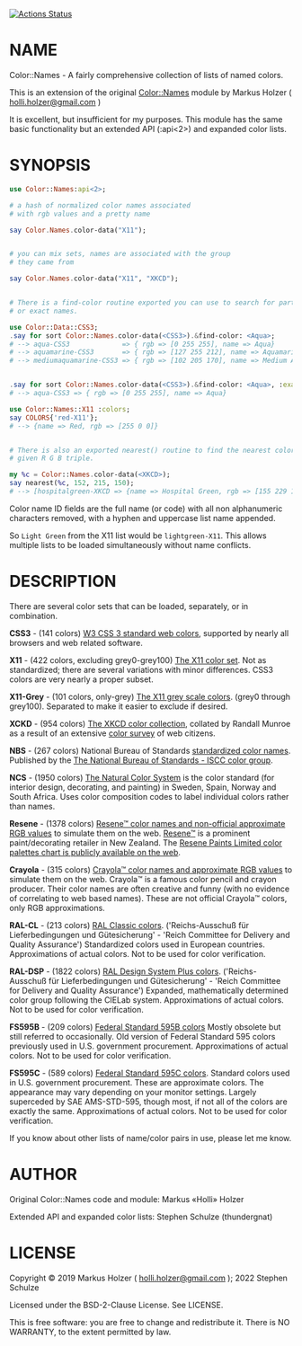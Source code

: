 [![Actions Status](https://github.com/thundergnat/Color-Names/actions/workflows/test.yml/badge.svg)](https://github.com/thundergnat/Color-Names/actions)

NAME
====

Color::Names - A fairly comprehensive collection of lists of named colors.

This is an extension of the original [Color::Names](https://github.com/holli-holzer/perl6-Color-Names) module by Markus Holzer ( holli.holzer@gmail.com )

It is excellent, but insufficient for my purposes. This module has the same basic functionality but an extended API (:api<2>) and expanded color lists.

SYNOPSIS
========

```raku
use Color::Names:api<2>;

# a hash of normalized color names associated
# with rgb values and a pretty name

say Color.Names.color-data("X11");


# you can mix sets, names are associated with the group
# they came from

say Color.Names.color-data("X11", "XKCD");


# There is a find-color routine exported you can use to search for partial
# or exact names.

use Color::Data::CSS3;
.say for sort Color::Names.color-data(<CSS3>).&find-color: <Aqua>;
# --> aqua-CSS3             => { rgb => [0 255 255], name => Aqua}
# --> aquamarine-CSS3       => { rgb => [127 255 212], name => Aquamarine}
# --> mediumaquamarine-CSS3 => { rgb => [102 205 170], name => Medium Aquamarine}


.say for sort Color::Names.color-data(<CSS3>).&find-color: <Aqua>, :exact;
# --> aqua-CSS3 => { rgb => [0 255 255], name => Aqua}

use Color::Names::X11 :colors;
say COLORS{'red-X11'};
# --> {name => Red, rgb => [255 0 0]}


# There is also an exported nearest() routine to find the nearest color to a
# given R G B triple.

my %c = Color::Names.color-data(<XKCD>);
say nearest(%c, 152, 215, 150);
# --> [hospitalgreen-XKCD => {name => Hospital Green, rgb => [155 229 170]}]
```

Color name ID fields are the full name (or code) with all non alphanumeric characters removed, with a hyphen and uppercase list name appended.

So `Light Green` from the X11 list would be `lightgreen-X11`. This allows multiple lists to be loaded simultaneously without name conflicts.

DESCRIPTION
===========

There are several color sets that can be loaded, separately, or in combination.

**CSS3** - (141 colors) [W3 CSS 3 standard web colors](https://www.w3schools.com/cssref/css_colors.asp), supported by nearly all browsers and web related software.

**X11** - (422 colors, excluding grey0-grey100) [The X11 color set](https://www.w3schools.com/colors/colors_x11.asp). Not as standardized; there are several variations with minor differences. CSS3 colors are very nearly a proper subset.

**X11-Grey** - (101 colors, only-grey) [The X11 grey scale colors](https://www.w3schools.com/colors/colors_x11.asp). (grey0 through grey100). Separated to make it easier to exclude if desired.

**XCKD** - (954 colors) [The XKCD color collection](https://www.w3schools.com/colors/colors_xkcd.asp), collated by Randall Munroe as a result of an extensive [color survey](https://xkcd.com/color/rgb/) of web citizens.

**NBS** - (267 colors) National Bureau of Standards [standardized color names](https://www.w3schools.com/colors/colors_nbs.asp). Published by the [The National Bureau of Standards - ISCC color group](https://en.wikipedia.org/wiki/ISCC%E2%80%93NBS_system).

**NCS** - (1950 colors) [The Natural Color System](https://www.w3schools.com/colors/colors_ncs.asp) is the color standard (for interior design, decorating, and painting) in Sweden, Spain, Norway and South Africa. Uses color composition codes to label individual colors rather than names.

**Resene** - (1378 colors) [Resene™ color names and non-official approximate RGB values](https://www.w3schools.com/colors/colors_resene.asp) to simulate them on the web. [Resene™](https://www.resene.co.nz/) is a prominent paint/decorating retailer in New Zealand. The [Resene Paints Limited color palettes chart is publicly available on the web](http://www.resene.co.nz/swatches/).

**Crayola** - (315 colors) [Crayola™ color names and approximate RGB values](https://www.w3schools.com/colors/colors_crayola.asp) to simulate them on the web. Crayola™ is a famous color pencil and crayon producer. Their color names are often creative and funny (with no evidence of correlating to web based names). These are not official Crayola™ colors, only RGB approximations.

**RAL-CL** - (213 colors) [RAL Classic colors](https://en.wikipedia.org/wiki/List_of_RAL_colors#RAL_Classic). ('Reichs-Ausschuß für Lieferbedingungen und Gütesicherung' - 'Reich Committee for Delivery and Quality Assurance') Standardized colors used in European countries. Approximations of actual colors. Not to be used for color verification.

**RAL-DSP** - (1822 colors) [RAL Design System Plus colors](https://en.wikipedia.org/wiki/List_of_RAL_colors#RAL_Design_System+). ('Reichs-Ausschuß für Lieferbedingungen und Gütesicherung' - 'Reich Committee for Delivery and Quality Assurance') Expanded, mathematically determined color group following the CIELab system. Approximations of actual colors. Not to be used for color verification.

**FS595B** - (209 colors) [Federal Standard 595B colors](http://www.fed-std-595.com/FS-595-Paint-Spec.htm) Mostly obsolete but still referred to occasionally. Old version of Federal Standard 595 colors previously used in U.S. government procurement. Approximations of actual colors. Not to be used for color verification.

**FS595C** - (589 colors) [Federal Standard 595C colors](https://www.federalstandardcolor.com/). Standard colors used in U.S. government procurement. These are approximate colors. The appearance may vary depending on your monitor settings. Largely superceded by SAE AMS-STD-595, though most, if not all of the colors are exactly the same. Approximations of actual colors. Not to be used for color verification.

If you know about other lists of name/color pairs in use, please let me know.

AUTHOR
======

Original Color::Names code and module: Markus «Holli» Holzer

Extended API and expanded color lists: Stephen Schulze (thundergnat)

LICENSE
=======

Copyright © 2019 Markus Holzer ( holli.holzer@gmail.com ); 2022 Stephen Schulze

Licensed under the BSD-2-Clause License. See LICENSE.

This is free software: you are free to change and redistribute it. There is NO WARRANTY, to the extent permitted by law.

